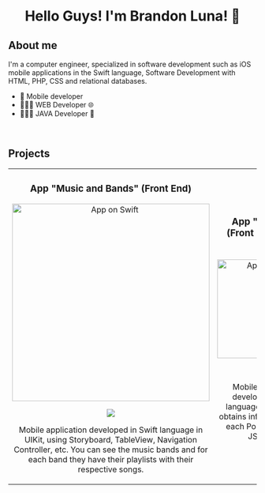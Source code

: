 
<div align="center">
 
<h1 align="center">Hello Guys! I'm Brandon Luna! 👋</h1>
</div>

## About me

 I'm a computer engineer, specialized in software development  such as iOS mobile applications in the Swift language, Software Development
with HTML, PHP, CSS and relational databases. 
- 📲 Mobile developer
- 👨🏻‍💻 WEB Developer 🌐
- 👨🏻‍💻 JAVA Developer 🍵
<br>


## Projects

<table>
<tr>
 
<td width="50%">
 
<h3 align="center">App "Music and Bands" (Front End)</h3>
<div align="center">
<a href="https://github.com/Brann7/diplomado-ios/tree/main/music-bands-Brann7-main" target="_blank"><img src="https://github.com/Brann7/Brann7/assets/86082071/ced252ca-3952-49c3-b8e9-edca8a3f995d" width="400" alt="App on Swift"></a>
<p>
<a href="https://github.com/Brann7/diplomado-ios/tree/main/music-bands-Brann7-main" target="_blank">
<img src="https://img.shields.io/badge/CÓDIGO-ff9?style=for-the-badge&logo=github&logoColor=black">
</a>
</p>
<p> Mobile application developed in Swift language in UIKit, using Storyboard, TableView, Navigation Controller, etc. You can see the music bands and for each band they have their playlists with their respective songs.</p>
</div>      

</td>

<td width="50%">
 
<h3 align="center">App "Pokedex" (Front End - Back End)</h3>
<div align="center">
<a href="https://github.com/Brann7/diplomado-ios/tree/main/pokedex2" target="_blank"><img src="https://github.com/Brann7/Brann7/assets/86082071/80c79d52-5d65-4105-aad8-b016f9593d77" width="200" alt="App on Swift"></a>
<p>
<a href="https://github.com/Brann7/diplomado-ios/tree/main/pokedex2" target="_blank">
<img src="https://img.shields.io/badge/CÓDIGO-ff9?style=for-the-badge&logo=github&logoColor=black">
</a>
</p>
<p> Mobile application developed in Swift language in UIKit, that obtains information about each Pokemon from a JSON file.</p>
</div>      

</td>

<td width="50%">
 
<h3 align="center">App "Pokedex" (Front End - Back End)</h3>
<div align="center">
<a href="https://github.com/Brann7/diplomado-ios/tree/main/pokedex2" target="_blank"><img src="https://github.com/Brann7/Brann7/assets/86082071/80c79d52-5d65-4105-aad8-b016f9593d77" width="200" alt="App on Swift"></a>
<p>
<a href="https://github.com/Brann7/diplomado-ios/tree/main/pokedex2" target="_blank">
<img src="https://img.shields.io/badge/CÓDIGO-ff9?style=for-the-badge&logo=github&logoColor=black">
</a>
</p>
<p> Mobile application developed in Swift language in UIKit, that obtains information about each Pokemon from a JSON file.</p>
</div>      

</td>
                                                           
</table>                                                                                 
</div>
<br>

